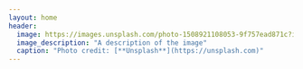 ```yaml
---
layout: home
header:
  image: https://images.unsplash.com/photo-1508921108053-9f757ead871c?ixlib=rb-1.2.1&auto=format&fit=crop&w=1050&q=80
  image_description: "A description of the image"
  caption: "Photo credit: [**Unsplash**](https://unsplash.com)"
---
```

